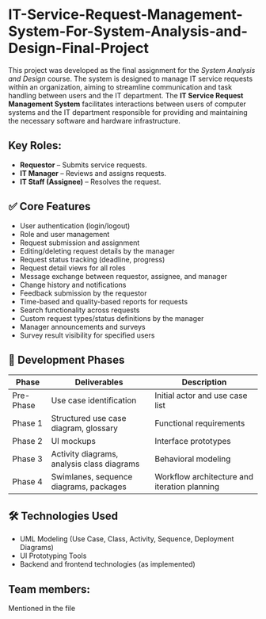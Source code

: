 # IT-Service-Request-Management-System-For-System-Analysis-and-Design-Final-Project

This project was developed as the final assignment for the *System Analysis and Design* course. The system is designed to manage IT service requests within an organization, aiming to streamline communication and task handling between users and the IT department.
The **IT Service Request Management System** facilitates interactions between users of computer systems and the IT department responsible for providing and maintaining the necessary software and hardware infrastructure.

## Key Roles:

* **Requestor** – Submits service requests.
* **IT Manager** – Reviews and assigns requests.
* **IT Staff (Assignee)** – Resolves the request.



## ✅ Core Features

* User authentication (login/logout)
* Role and user management
* Request submission and assignment
* Editing/deleting request details by the manager
* Request status tracking (deadline, progress)
* Request detail views for all roles
* Message exchange between requestor, assignee, and manager
* Change history and notifications
* Feedback submission by the requestor
* Time-based and quality-based reports for requests
* Search functionality across requests
* Custom request types/status definitions by the manager
* Manager announcements and surveys
* Survey result visibility for specified users



## 🚧 Development Phases

| Phase     | Deliverables                                     | Description                                  |
| --------- | ------------------------------------------------ | -------------------------------------------- |
| Pre-Phase | Use case identification                          | Initial actor and use case list              |
| Phase 1   | Structured use case diagram, glossary            | Functional requirements                      |
| Phase 2   | UI mockups                                       | Interface prototypes                         |
| Phase 3   | Activity diagrams, analysis class diagrams       | Behavioral modeling                          |
| Phase 4   | Swimlanes, sequence diagrams, packages           | Workflow architecture and iteration planning |


## 🛠️ Technologies Used

* UML Modeling (Use Case, Class, Activity, Sequence, Deployment Diagrams)
* UI Prototyping Tools
* Backend and frontend technologies (as implemented)

## Team members: 
Mentioned in the file
